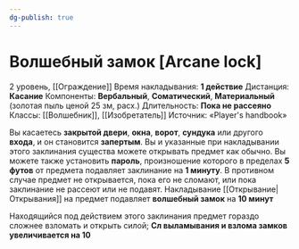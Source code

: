 ```yaml
---
dg-publish: true
---
```

# Волшебный замок [Arcane lock]
2 уровень, [[Ограждение]]
Время накладывания: **1 действие**
Дистанция: **Касание**
Компоненты: **Вербальный**, **Соматический**, **Материальный** (золотая пыль ценой 25 зм, расх.)
Длительность: **Пока не рассеяно**
Классы: [[Волшебник]], [[Изобретатель]]
Источник: «Player's handbook»

Вы касаетесь **закрытой двери**, **окна**, **ворот**, **сундука** или другого **входа**, и он становится **запертым**. Вы и указанные при накладывании этого заклинания существа можете открывать предмет как обычно. Вы можете также установить **пароль**, произношение которого в пределах **5 футов** от предмета подавляет заклинание на **1 минуту**. В противном случае предмет не открывается, пока его не сломают, или пока заклинание не рассеют или не подавят. Накладывание [[Открывание|Открывания]] на предмет подавляет **волшебный замок** на **10 минут**

Находящийся под действием этого заклинания предмет гораздо сложнее взломать и открыть силой; **Сл выламывания и взлома замков увеличивается на 10**